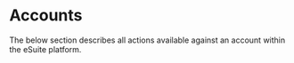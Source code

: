 # Accounts

The below section describes all actions available against an account within the eSuite platform.